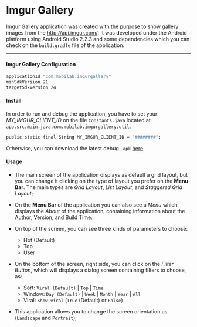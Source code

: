 # Imgur Gallery

Imgur Gallery application was created with the purpose to show gallery images from the http://api.imgur.com/. It was developed under the Android platform using Android Studio 2.2.3 and some dependencies which you can check on the `build.gradle` file of the application.
- --

#### Imgur Gallery Configuration
```sh
applicationId "com.mobilab.imgurgallery"
minSdkVersion 21
targetSdkVersion 24
```
#### Install
In order to run and debug the application, you have to set your *MY_IMGUR_CLIENT_ID* on the file `Constants.java` located at `app.src.main.java.com.mobilab.imgurgallery.util`.
```sh
public static final String MY_IMGUR_CLIENT_ID = "########";
```
Otherwise, you can download the latest debug `.apk` [here](https://github.com/thulioaraujo/ImgurGallery/raw/master/app-debug.apk).

#### Usage

* The main screen of the application displays as default a grid layout, but you can change it clicking on the type of layout you prefer on the **Menu Bar**. The main types are *Grid Layout*, *List Layout*, and *Staggered Grid Layout*;

* On the **Menu Bar** of the application you can also see a *Menu* which displays the *About* of the application, containing information about the Author, Version, and Build Time.

* On top of the screen, you can see three kinds of parameters to choose:
    * Hot (Default)
    * Top
    * User

* On the bottom of the screen, right side, you can click on the *Filter Button*, which will displays a dialog screen containing filters to choose, as:
    * Sort: `Viral (Default)` | `Top` | `Time`
    * Window: `Day (Default)` | `Week` | `Month` | `Year` | `All`
    * Viral: `Show viral` (`True` (Default) or `False`)

* This application allows you to change the screen orientation as (`Landscape` and `Portrait`);